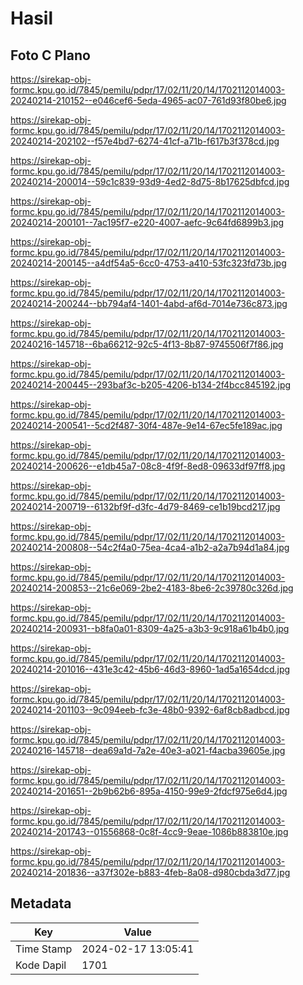 # Hasil

## Foto C Plano

https://sirekap-obj-formc.kpu.go.id/7845/pemilu/pdpr/17/02/11/20/14/1702112014003-20240214-210152--e046cef6-5eda-4965-ac07-761d93f80be6.jpg

https://sirekap-obj-formc.kpu.go.id/7845/pemilu/pdpr/17/02/11/20/14/1702112014003-20240214-202102--f57e4bd7-6274-41cf-a71b-f617b3f378cd.jpg

https://sirekap-obj-formc.kpu.go.id/7845/pemilu/pdpr/17/02/11/20/14/1702112014003-20240214-200014--59c1c839-93d9-4ed2-8d75-8b17625dbfcd.jpg

https://sirekap-obj-formc.kpu.go.id/7845/pemilu/pdpr/17/02/11/20/14/1702112014003-20240214-200101--7ac195f7-e220-4007-aefc-9c64fd6899b3.jpg

https://sirekap-obj-formc.kpu.go.id/7845/pemilu/pdpr/17/02/11/20/14/1702112014003-20240214-200145--a4df54a5-6cc0-4753-a410-53fc323fd73b.jpg

https://sirekap-obj-formc.kpu.go.id/7845/pemilu/pdpr/17/02/11/20/14/1702112014003-20240214-200244--bb794af4-1401-4abd-af6d-7014e736c873.jpg

https://sirekap-obj-formc.kpu.go.id/7845/pemilu/pdpr/17/02/11/20/14/1702112014003-20240216-145718--6ba66212-92c5-4f13-8b87-9745506f7f86.jpg

https://sirekap-obj-formc.kpu.go.id/7845/pemilu/pdpr/17/02/11/20/14/1702112014003-20240214-200445--293baf3c-b205-4206-b134-2f4bcc845192.jpg

https://sirekap-obj-formc.kpu.go.id/7845/pemilu/pdpr/17/02/11/20/14/1702112014003-20240214-200541--5cd2f487-30f4-487e-9e14-67ec5fe189ac.jpg

https://sirekap-obj-formc.kpu.go.id/7845/pemilu/pdpr/17/02/11/20/14/1702112014003-20240214-200626--e1db45a7-08c8-4f9f-8ed8-09633df97ff8.jpg

https://sirekap-obj-formc.kpu.go.id/7845/pemilu/pdpr/17/02/11/20/14/1702112014003-20240214-200719--6132bf9f-d3fc-4d79-8469-ce1b19bcd217.jpg

https://sirekap-obj-formc.kpu.go.id/7845/pemilu/pdpr/17/02/11/20/14/1702112014003-20240214-200808--54c2f4a0-75ea-4ca4-a1b2-a2a7b94d1a84.jpg

https://sirekap-obj-formc.kpu.go.id/7845/pemilu/pdpr/17/02/11/20/14/1702112014003-20240214-200853--21c6e069-2be2-4183-8be6-2c39780c326d.jpg

https://sirekap-obj-formc.kpu.go.id/7845/pemilu/pdpr/17/02/11/20/14/1702112014003-20240214-200931--b8fa0a01-8309-4a25-a3b3-9c918a61b4b0.jpg

https://sirekap-obj-formc.kpu.go.id/7845/pemilu/pdpr/17/02/11/20/14/1702112014003-20240214-201016--431e3c42-45b6-46d3-8960-1ad5a1654dcd.jpg

https://sirekap-obj-formc.kpu.go.id/7845/pemilu/pdpr/17/02/11/20/14/1702112014003-20240214-201103--9c094eeb-fc3e-48b0-9392-6af8cb8adbcd.jpg

https://sirekap-obj-formc.kpu.go.id/7845/pemilu/pdpr/17/02/11/20/14/1702112014003-20240216-145718--dea69a1d-7a2e-40e3-a021-f4acba39605e.jpg

https://sirekap-obj-formc.kpu.go.id/7845/pemilu/pdpr/17/02/11/20/14/1702112014003-20240214-201651--2b9b62b6-895a-4150-99e9-2fdcf975e6d4.jpg

https://sirekap-obj-formc.kpu.go.id/7845/pemilu/pdpr/17/02/11/20/14/1702112014003-20240214-201743--01556868-0c8f-4cc9-9eae-1086b883810e.jpg

https://sirekap-obj-formc.kpu.go.id/7845/pemilu/pdpr/17/02/11/20/14/1702112014003-20240214-201836--a37f302e-b883-4feb-8a08-d980cbda3d77.jpg


## Metadata

| Key        | Value               |
| ---------- | ------------------- |
| Time Stamp | 2024-02-17 13:05:41 |
| Kode Dapil | 1701                |



